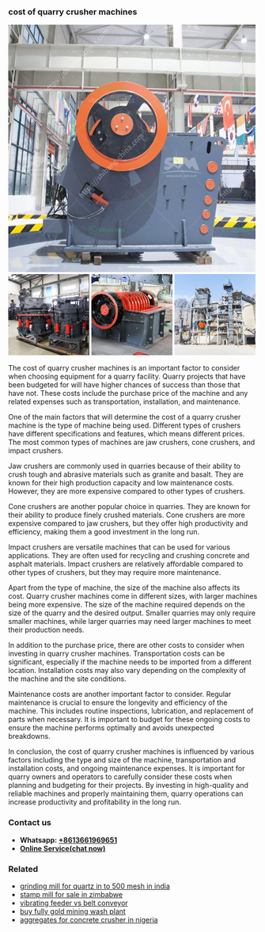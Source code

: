 <h3>cost of quarry crusher machines</h3><img src='1704951615.jpg' alt=''><p>The cost of quarry crusher machines is an important factor to consider when choosing equipment for a quarry facility. Quarry projects that have been budgeted for will have higher chances of success than those that have not. These costs include the purchase price of the machine and any related expenses such as transportation, installation, and maintenance.</p><p>One of the main factors that will determine the cost of a quarry crusher machine is the type of machine being used. Different types of crushers have different specifications and features, which means different prices. The most common types of machines are jaw crushers, cone crushers, and impact crushers.</p><p>Jaw crushers are commonly used in quarries because of their ability to crush tough and abrasive materials such as granite and basalt. They are known for their high production capacity and low maintenance costs. However, they are more expensive compared to other types of crushers.</p><p>Cone crushers are another popular choice in quarries. They are known for their ability to produce finely crushed materials. Cone crushers are more expensive compared to jaw crushers, but they offer high productivity and efficiency, making them a good investment in the long run.</p><p>Impact crushers are versatile machines that can be used for various applications. They are often used for recycling and crushing concrete and asphalt materials. Impact crushers are relatively affordable compared to other types of crushers, but they may require more maintenance.</p><p>Apart from the type of machine, the size of the machine also affects its cost. Quarry crusher machines come in different sizes, with larger machines being more expensive. The size of the machine required depends on the size of the quarry and the desired output. Smaller quarries may only require smaller machines, while larger quarries may need larger machines to meet their production needs.</p><p>In addition to the purchase price, there are other costs to consider when investing in quarry crusher machines. Transportation costs can be significant, especially if the machine needs to be imported from a different location. Installation costs may also vary depending on the complexity of the machine and the site conditions.</p><p>Maintenance costs are another important factor to consider. Regular maintenance is crucial to ensure the longevity and efficiency of the machine. This includes routine inspections, lubrication, and replacement of parts when necessary. It is important to budget for these ongoing costs to ensure the machine performs optimally and avoids unexpected breakdowns.</p><p>In conclusion, the cost of quarry crusher machines is influenced by various factors including the type and size of the machine, transportation and installation costs, and ongoing maintenance expenses. It is important for quarry owners and operators to carefully consider these costs when planning and budgeting for their projects. By investing in high-quality and reliable machines and properly maintaining them, quarry operations can increase productivity and profitability in the long run.</p><h3>Contact us</h3><ul><li><strong>Whatsapp:&nbsp;<a href="https://wa.me/8613661969651">+8613661969651</a></strong></li><li><a href="https://swt.shibang-china.com/?git&amp;zhl&amp;cost of quarry crusher machines"><strong>Online Service(chat now)</strong></a></li></ul><h3>Related</h3><ul><li><a href='grinding mill for quartz in to 500 mesh in india.md'>grinding mill for quartz in to 500 mesh in india</a></li><li><a href='stamp mill for sale in zimbabwe.md'>stamp mill for sale in zimbabwe</a></li><li><a href='vibrating feeder vs belt conveyor.md'>vibrating feeder vs belt conveyor</a></li><li><a href='buy fully gold mining wash plant.md'>buy fully gold mining wash plant</a></li><li><a href='aggregates for concrete crusher in nigeria.md'>aggregates for concrete crusher in nigeria</a></li></ul>